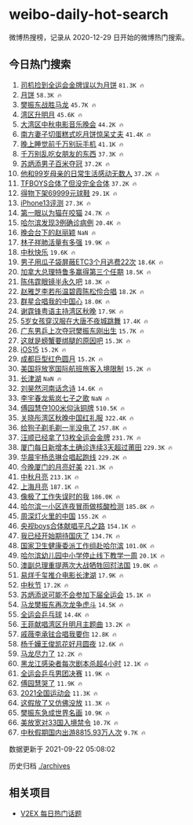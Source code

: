 # weibo-daily-hot-search

微博热搜榜，记录从 2020-12-29 日开始的微博热门搜索。

## 今日热门搜索

<!-- BEGIN -->

1. [司机捡到全运会金牌误以为月饼](https://s.weibo.com/weibo?q=%23%E5%8F%B8%E6%9C%BA%E6%8D%A1%E5%88%B0%E5%85%A8%E8%BF%90%E4%BC%9A%E9%87%91%E7%89%8C%E8%AF%AF%E4%BB%A5%E4%B8%BA%E6%9C%88%E9%A5%BC%23&Refer=top) `81.3K 🔥`
1. [月饼](https://s.weibo.com/weibo?q=%E6%9C%88%E9%A5%BC&Refer=top) `58.3K 🔥`
1. [樊振东战胜马龙](https://s.weibo.com/weibo?q=%E6%A8%8A%E6%8C%AF%E4%B8%9C%E6%88%98%E8%83%9C%E9%A9%AC%E9%BE%99&Refer=top) `45.7K 🔥`
1. [湾区升明月](https://s.weibo.com/weibo?q=%23%E6%B9%BE%E5%8C%BA%E5%8D%87%E6%98%8E%E6%9C%88%23&Refer=top) `45.6K 🔥`
1. [大湾区中秋电影音乐晚会](https://s.weibo.com/weibo?q=%23%E5%A4%A7%E6%B9%BE%E5%8C%BA%E4%B8%AD%E7%A7%8B%E7%94%B5%E5%BD%B1%E9%9F%B3%E4%B9%90%E6%99%9A%E4%BC%9A%23&Refer=top) `44.2K 🔥`
1. [南方妻子切蛋糕式吃月饼惊呆丈夫](https://s.weibo.com/weibo?q=%23%E5%8D%97%E6%96%B9%E5%A6%BB%E5%AD%90%E5%88%87%E8%9B%8B%E7%B3%95%E5%BC%8F%E5%90%83%E6%9C%88%E9%A5%BC%E6%83%8A%E5%91%86%E4%B8%88%E5%A4%AB%23&Refer=top) `41.4K 🔥`
1. [晚上睡觉前千万别玩手机](https://s.weibo.com/weibo?q=%23%E6%99%9A%E4%B8%8A%E7%9D%A1%E8%A7%89%E5%89%8D%E5%8D%83%E4%B8%87%E5%88%AB%E7%8E%A9%E6%89%8B%E6%9C%BA%23&Refer=top) `41.1K 🔥`
1. [千万别乱吃女朋友的东西](https://s.weibo.com/weibo?q=%23%E5%8D%83%E4%B8%87%E5%88%AB%E4%B9%B1%E5%90%83%E5%A5%B3%E6%9C%8B%E5%8F%8B%E7%9A%84%E4%B8%9C%E8%A5%BF%23&Refer=top) `37.3K 🔥`
1. [苏炳添男子百米夺冠](https://s.weibo.com/weibo?q=%23%E8%8B%8F%E7%82%B3%E6%B7%BB%E7%94%B7%E5%AD%90%E7%99%BE%E7%B1%B3%E5%A4%BA%E5%86%A0%23&Refer=top) `37.2K 🔥`
1. [他和99岁母亲的日常生活感动无数人](https://s.weibo.com/weibo?q=%23%E4%BB%96%E5%92%8C99%E5%B2%81%E6%AF%8D%E4%BA%B2%E7%9A%84%E6%97%A5%E5%B8%B8%E7%94%9F%E6%B4%BB%E6%84%9F%E5%8A%A8%E6%97%A0%E6%95%B0%E4%BA%BA%23&Refer=top) `37.2K 🔥`
1. [TFBOYS合体了但没完全合体](https://s.weibo.com/weibo?q=%23TFBOYS%E5%90%88%E4%BD%93%E4%BA%86%E4%BD%86%E6%B2%A1%E5%AE%8C%E5%85%A8%E5%90%88%E4%BD%93%23&Refer=top) `37.2K 🔥`
1. [得物下架69999元球鞋](https://s.weibo.com/weibo?q=%23%E5%BE%97%E7%89%A9%E4%B8%8B%E6%9E%B669999%E5%85%83%E7%90%83%E9%9E%8B%23&Refer=top) `29.1K 🔥`
1. [iPhone13评测](https://s.weibo.com/weibo?q=%23iPhone13%E8%AF%84%E6%B5%8B%23&Refer=top) `27.3K 🔥`
1. [第一眼以为猫在咬猫](https://s.weibo.com/weibo?q=%23%E7%AC%AC%E4%B8%80%E7%9C%BC%E4%BB%A5%E4%B8%BA%E7%8C%AB%E5%9C%A8%E5%92%AC%E7%8C%AB%23&Refer=top) `24.7K 🔥`
1. [哈尔滨发现3例确诊病例](https://s.weibo.com/weibo?q=%23%E5%93%88%E5%B0%94%E6%BB%A8%E5%8F%91%E7%8E%B03%E4%BE%8B%E7%A1%AE%E8%AF%8A%E7%97%85%E4%BE%8B%23&Refer=top) `20.4K 🔥`
1. [晚会台下的赵丽颖](https://s.weibo.com/weibo?q=%23%E6%99%9A%E4%BC%9A%E5%8F%B0%E4%B8%8B%E7%9A%84%E8%B5%B5%E4%B8%BD%E9%A2%96%23&Refer=top) `NaN 🔥`
1. [林子祥肺活量有多强](https://s.weibo.com/weibo?q=%23%E6%9E%97%E5%AD%90%E7%A5%A5%E8%82%BA%E6%B4%BB%E9%87%8F%E6%9C%89%E5%A4%9A%E5%BC%BA%23&Refer=top) `19.9K 🔥`
1. [中秋快乐](https://s.weibo.com/weibo?q=%23%E4%B8%AD%E7%A7%8B%E5%BF%AB%E4%B9%90%23&Refer=top) `19.6K 🔥`
1. [男子用瓜子袋屏蔽ETC3个月逃费22次](https://s.weibo.com/weibo?q=%23%E7%94%B7%E5%AD%90%E7%94%A8%E7%93%9C%E5%AD%90%E8%A2%8B%E5%B1%8F%E8%94%BDETC3%E4%B8%AA%E6%9C%88%E9%80%83%E8%B4%B922%E6%AC%A1%23&Refer=top) `18.6K 🔥`
1. [加拿大总理特鲁多赢得第三个任期](https://s.weibo.com/weibo?q=%23%E5%8A%A0%E6%8B%BF%E5%A4%A7%E6%80%BB%E7%90%86%E7%89%B9%E9%B2%81%E5%A4%9A%E8%B5%A2%E5%BE%97%E7%AC%AC%E4%B8%89%E4%B8%AA%E4%BB%BB%E6%9C%9F%23&Refer=top) `18.5K 🔥`
1. [陈伟霆眼镜半永久吧](https://s.weibo.com/weibo?q=%23%E9%99%88%E4%BC%9F%E9%9C%86%E7%9C%BC%E9%95%9C%E5%8D%8A%E6%B0%B8%E4%B9%85%E5%90%A7%23&Refer=top) `18.3K 🔥`
1. [赵雅芝李若彤温碧霞陈松伶合唱](https://s.weibo.com/weibo?q=%23%E8%B5%B5%E9%9B%85%E8%8A%9D%E6%9D%8E%E8%8B%A5%E5%BD%A4%E6%B8%A9%E7%A2%A7%E9%9C%9E%E9%99%88%E6%9D%BE%E4%BC%B6%E5%90%88%E5%94%B1%23&Refer=top) `18.2K 🔥`
1. [群星合唱我的中国心](https://s.weibo.com/weibo?q=%23%E7%BE%A4%E6%98%9F%E5%90%88%E5%94%B1%E6%88%91%E7%9A%84%E4%B8%AD%E5%9B%BD%E5%BF%83%23&Refer=top) `18.0K 🔥`
1. [谢霆锋粤语主持湾区秋晚](https://s.weibo.com/weibo?q=%23%E8%B0%A2%E9%9C%86%E9%94%8B%E7%B2%A4%E8%AF%AD%E4%B8%BB%E6%8C%81%E6%B9%BE%E5%8C%BA%E7%A7%8B%E6%99%9A%23&Refer=top) `17.9K 🔥`
1. [5岁女孩穿汉服在大唐不夜城跳舞](https://s.weibo.com/weibo?q=%235%E5%B2%81%E5%A5%B3%E5%AD%A9%E7%A9%BF%E6%B1%89%E6%9C%8D%E5%9C%A8%E5%A4%A7%E5%94%90%E4%B8%8D%E5%A4%9C%E5%9F%8E%E8%B7%B3%E8%88%9E%23&Refer=top) `17.4K 🔥`
1. [广东男乒上次夺冠樊振东刚出生](https://s.weibo.com/weibo?q=%23%E5%B9%BF%E4%B8%9C%E7%94%B7%E4%B9%92%E4%B8%8A%E6%AC%A1%E5%A4%BA%E5%86%A0%E6%A8%8A%E6%8C%AF%E4%B8%9C%E5%88%9A%E5%87%BA%E7%94%9F%23&Refer=top) `15.7K 🔥`
1. [这就是螃蟹要绑腿的原因吧](https://s.weibo.com/weibo?q=%23%E8%BF%99%E5%B0%B1%E6%98%AF%E8%9E%83%E8%9F%B9%E8%A6%81%E7%BB%91%E8%85%BF%E7%9A%84%E5%8E%9F%E5%9B%A0%E5%90%A7%23&Refer=top) `15.3K 🔥`
1. [iOS15](https://s.weibo.com/weibo?q=iOS15&Refer=top) `15.2K 🔥`
1. [成都巨型红色圆月](https://s.weibo.com/weibo?q=%23%E6%88%90%E9%83%BD%E5%B7%A8%E5%9E%8B%E7%BA%A2%E8%89%B2%E5%9C%86%E6%9C%88%23&Refer=top) `15.2K 🔥`
1. [美国将放宽国际航班旅客入境限制](https://s.weibo.com/weibo?q=%23%E7%BE%8E%E5%9B%BD%E5%B0%86%E6%94%BE%E5%AE%BD%E5%9B%BD%E9%99%85%E8%88%AA%E7%8F%AD%E6%97%85%E5%AE%A2%E5%85%A5%E5%A2%83%E9%99%90%E5%88%B6%23&Refer=top) `15.2K 🔥`
1. [长津湖](https://s.weibo.com/weibo?q=%E9%95%BF%E6%B4%A5%E6%B9%96&Refer=top) `NaN 🔥`
1. [刘昊然河南话念诗](https://s.weibo.com/weibo?q=%23%E5%88%98%E6%98%8A%E7%84%B6%E6%B2%B3%E5%8D%97%E8%AF%9D%E5%BF%B5%E8%AF%97%23&Refer=top) `14.6K 🔥`
1. [李宇春龙紫岚七子之歌](https://s.weibo.com/weibo?q=%23%E6%9D%8E%E5%AE%87%E6%98%A5%E9%BE%99%E7%B4%AB%E5%B2%9A%E4%B8%83%E5%AD%90%E4%B9%8B%E6%AD%8C%23&Refer=top) `NaN 🔥`
1. [傅园慧夺100米仰泳铜牌](https://s.weibo.com/weibo?q=%23%E5%82%85%E5%9B%AD%E6%85%A7%E5%A4%BA100%E7%B1%B3%E4%BB%B0%E6%B3%B3%E9%93%9C%E7%89%8C%23&Refer=top) `510.5K 🔥`
1. [关晓彤湾区秋晚中国红礼服](https://s.weibo.com/weibo?q=%23%E5%85%B3%E6%99%93%E5%BD%A4%E6%B9%BE%E5%8C%BA%E7%A7%8B%E6%99%9A%E4%B8%AD%E5%9B%BD%E7%BA%A2%E7%A4%BC%E6%9C%8D%23&Refer=top) `322.4K 🔥`
1. [给狗子剃毛剃一半没电了](https://s.weibo.com/weibo?q=%23%E7%BB%99%E7%8B%97%E5%AD%90%E5%89%83%E6%AF%9B%E5%89%83%E4%B8%80%E5%8D%8A%E6%B2%A1%E7%94%B5%E4%BA%86%23&Refer=top) `257.8K 🔥`
1. [汪顺已经拿了13枚全运会金牌](https://s.weibo.com/weibo?q=%23%E6%B1%AA%E9%A1%BA%E5%B7%B2%E7%BB%8F%E6%8B%BF%E4%BA%8613%E6%9E%9A%E5%85%A8%E8%BF%90%E4%BC%9A%E9%87%91%E7%89%8C%23&Refer=top) `231.7K 🔥`
1. [厦门每日新增本土确诊连续3天超过莆田](https://s.weibo.com/weibo?q=%23%E5%8E%A6%E9%97%A8%E6%AF%8F%E6%97%A5%E6%96%B0%E5%A2%9E%E6%9C%AC%E5%9C%9F%E7%A1%AE%E8%AF%8A%E8%BF%9E%E7%BB%AD3%E5%A4%A9%E8%B6%85%E8%BF%87%E8%8E%86%E7%94%B0%23&Refer=top) `229.3K 🔥`
1. [华晨宇杨丞琳合唱起跑线](https://s.weibo.com/weibo?q=%23%E5%8D%8E%E6%99%A8%E5%AE%87%E6%9D%A8%E4%B8%9E%E7%90%B3%E5%90%88%E5%94%B1%E8%B5%B7%E8%B7%91%E7%BA%BF%23&Refer=top) `229.2K 🔥`
1. [今晚厦门的月亮好美](https://s.weibo.com/weibo?q=%23%E4%BB%8A%E6%99%9A%E5%8E%A6%E9%97%A8%E7%9A%84%E6%9C%88%E4%BA%AE%E5%A5%BD%E7%BE%8E%23&Refer=top) `221.3K 🔥`
1. [中秋月亮](https://s.weibo.com/weibo?q=%E4%B8%AD%E7%A7%8B%E6%9C%88%E4%BA%AE&Refer=top) `213.1K 🔥`
1. [上海月亮](https://s.weibo.com/weibo?q=%E4%B8%8A%E6%B5%B7%E6%9C%88%E4%BA%AE&Refer=top) `187.1K 🔥`
1. [像极了工作失误时的我](https://s.weibo.com/weibo?q=%23%E5%83%8F%E6%9E%81%E4%BA%86%E5%B7%A5%E4%BD%9C%E5%A4%B1%E8%AF%AF%E6%97%B6%E7%9A%84%E6%88%91%23&Refer=top) `186.0K 🔥`
1. [哈尔滨一小区连夜冒雨做核酸检测](https://s.weibo.com/weibo?q=%23%E5%93%88%E5%B0%94%E6%BB%A8%E4%B8%80%E5%B0%8F%E5%8C%BA%E8%BF%9E%E5%A4%9C%E5%86%92%E9%9B%A8%E5%81%9A%E6%A0%B8%E9%85%B8%E6%A3%80%E6%B5%8B%23&Refer=top) `185.8K 🔥`
1. [周深灯火里的中国](https://s.weibo.com/weibo?q=%23%E5%91%A8%E6%B7%B1%E7%81%AF%E7%81%AB%E9%87%8C%E7%9A%84%E4%B8%AD%E5%9B%BD%23&Refer=top) `155.2K 🔥`
1. [央视boys合体献唱平凡之路](https://s.weibo.com/weibo?q=%23%E5%A4%AE%E8%A7%86boys%E5%90%88%E4%BD%93%E7%8C%AE%E5%94%B1%E5%B9%B3%E5%87%A1%E4%B9%8B%E8%B7%AF%23&Refer=top) `154.1K 🔥`
1. [我已经开始期待国庆了](https://s.weibo.com/weibo?q=%23%E6%88%91%E5%B7%B2%E7%BB%8F%E5%BC%80%E5%A7%8B%E6%9C%9F%E5%BE%85%E5%9B%BD%E5%BA%86%E4%BA%86%23&Refer=top) `134.7K 🔥`
1. [国家卫生健康委派工作组赴哈尔滨](https://s.weibo.com/weibo?q=%23%E5%9B%BD%E5%AE%B6%E5%8D%AB%E7%94%9F%E5%81%A5%E5%BA%B7%E5%A7%94%E6%B4%BE%E5%B7%A5%E4%BD%9C%E7%BB%84%E8%B5%B4%E5%93%88%E5%B0%94%E6%BB%A8%23&Refer=top) `101.0K 🔥`
1. [哈尔滨幼儿园中小学停止线下教学一周](https://s.weibo.com/weibo?q=%23%E5%93%88%E5%B0%94%E6%BB%A8%E5%B9%BC%E5%84%BF%E5%9B%AD%E4%B8%AD%E5%B0%8F%E5%AD%A6%E5%81%9C%E6%AD%A2%E7%BA%BF%E4%B8%8B%E6%95%99%E5%AD%A6%E4%B8%80%E5%91%A8%23&Refer=top) `20.1K 🔥`
1. [澳副总理重提两次大战牺牲回怼法国](https://s.weibo.com/weibo?q=%23%E6%BE%B3%E5%89%AF%E6%80%BB%E7%90%86%E9%87%8D%E6%8F%90%E4%B8%A4%E6%AC%A1%E5%A4%A7%E6%88%98%E7%89%BA%E7%89%B2%E5%9B%9E%E6%80%BC%E6%B3%95%E5%9B%BD%23&Refer=top) `19.0K 🔥`
1. [易烊千玺推介电影长津湖](https://s.weibo.com/weibo?q=%23%E6%98%93%E7%83%8A%E5%8D%83%E7%8E%BA%E6%8E%A8%E4%BB%8B%E7%94%B5%E5%BD%B1%E9%95%BF%E6%B4%A5%E6%B9%96%23&Refer=top) `17.9K 🔥`
1. [中秋节](https://s.weibo.com/weibo?q=%E4%B8%AD%E7%A7%8B%E8%8A%82&Refer=top) `17.2K 🔥`
1. [苏炳添说可能不会参加下届全运会](https://s.weibo.com/weibo?q=%23%E8%8B%8F%E7%82%B3%E6%B7%BB%E8%AF%B4%E5%8F%AF%E8%83%BD%E4%B8%8D%E4%BC%9A%E5%8F%82%E5%8A%A0%E4%B8%8B%E5%B1%8A%E5%85%A8%E8%BF%90%E4%BC%9A%23&Refer=top) `15.1K 🔥`
1. [马龙樊振东再次龙争虎斗](https://s.weibo.com/weibo?q=%23%E9%A9%AC%E9%BE%99%E6%A8%8A%E6%8C%AF%E4%B8%9C%E5%86%8D%E6%AC%A1%E9%BE%99%E4%BA%89%E8%99%8E%E6%96%97%23&Refer=top) `14.5K 🔥`
1. [全运会乒乓球](https://s.weibo.com/weibo?q=%E5%85%A8%E8%BF%90%E4%BC%9A%E4%B9%92%E4%B9%93%E7%90%83&Refer=top) `14.4K 🔥`
1. [王菲献唱湾区升明月主题曲](https://s.weibo.com/weibo?q=%23%E7%8E%8B%E8%8F%B2%E7%8C%AE%E5%94%B1%E6%B9%BE%E5%8C%BA%E5%8D%87%E6%98%8E%E6%9C%88%E4%B8%BB%E9%A2%98%E6%9B%B2%23&Refer=top) `13.2K 🔥`
1. [戚薇李承铉合唱我要你](https://s.weibo.com/weibo?q=%23%E6%88%9A%E8%96%87%E6%9D%8E%E6%89%BF%E9%93%89%E5%90%88%E5%94%B1%E6%88%91%E8%A6%81%E4%BD%A0%23&Refer=top) `12.8K 🔥`
1. [杨千嬅王俊凯花好月圆夜](https://s.weibo.com/weibo?q=%23%E6%9D%A8%E5%8D%83%E5%AC%85%E7%8E%8B%E4%BF%8A%E5%87%AF%E8%8A%B1%E5%A5%BD%E6%9C%88%E5%9C%86%E5%A4%9C%23&Refer=top) `12.6K 🔥`
1. [马龙尽力了](https://s.weibo.com/weibo?q=%23%E9%A9%AC%E9%BE%99%E5%B0%BD%E5%8A%9B%E4%BA%86%23&Refer=top) `12.2K 🔥`
1. [黑龙江感染者每次剧本杀超4小时](https://s.weibo.com/weibo?q=%23%E9%BB%91%E9%BE%99%E6%B1%9F%E6%84%9F%E6%9F%93%E8%80%85%E6%AF%8F%E6%AC%A1%E5%89%A7%E6%9C%AC%E6%9D%80%E8%B6%854%E5%B0%8F%E6%97%B6%23&Refer=top) `12.1K 🔥`
1. [全运会乒乓男团决赛](https://s.weibo.com/weibo?q=%23%E5%85%A8%E8%BF%90%E4%BC%9A%E4%B9%92%E4%B9%93%E7%94%B7%E5%9B%A2%E5%86%B3%E8%B5%9B%23&Refer=top) `11.9K 🔥`
1. [傅园慧哭了](https://s.weibo.com/weibo?q=%E5%82%85%E5%9B%AD%E6%85%A7%E5%93%AD%E4%BA%86&Refer=top) `11.9K 🔥`
1. [2021全国运动会](https://s.weibo.com/weibo?q=%232021%E5%85%A8%E5%9B%BD%E8%BF%90%E5%8A%A8%E4%BC%9A%23&Refer=top) `11.3K 🔥`
1. [这假放了又仿佛没放](https://s.weibo.com/weibo?q=%23%E8%BF%99%E5%81%87%E6%94%BE%E4%BA%86%E5%8F%88%E4%BB%BF%E4%BD%9B%E6%B2%A1%E6%94%BE%23&Refer=top) `11.3K 🔥`
1. [樊振东急成世界名画](https://s.weibo.com/weibo?q=%23%E6%A8%8A%E6%8C%AF%E4%B8%9C%E6%80%A5%E6%88%90%E4%B8%96%E7%95%8C%E5%90%8D%E7%94%BB%23&Refer=top) `10.9K 🔥`
1. [美放宽对33国入境禁令](https://s.weibo.com/weibo?q=%23%E7%BE%8E%E6%94%BE%E5%AE%BD%E5%AF%B933%E5%9B%BD%E5%85%A5%E5%A2%83%E7%A6%81%E4%BB%A4%23&Refer=top) `10.7K 🔥`
1. [中秋假期国内出游8815.93万人次](https://s.weibo.com/weibo?q=%23%E4%B8%AD%E7%A7%8B%E5%81%87%E6%9C%9F%E5%9B%BD%E5%86%85%E5%87%BA%E6%B8%B88815.93%E4%B8%87%E4%BA%BA%E6%AC%A1%23&Refer=top) `9.7K 🔥`

数据更新于 2021-09-22 05:08:02

<!-- END -->

历史归档 [./archives](./archives)

## 相关项目

- [V2EX 每日热门话题](https://github.com/boojack/v2ex-daily-hot-topic)
